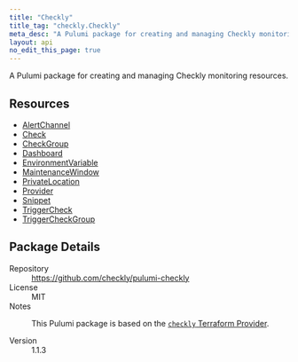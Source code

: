 ```yaml
---
title: "Checkly"
title_tag: "checkly.Checkly"
meta_desc: "A Pulumi package for creating and managing Checkly monitoring resources."
layout: api
no_edit_this_page: true
---
```


<!-- WARNING: this file was generated by Pulumi Docs Generator. -->
<!-- Do not edit by hand unless you're certain you know what you are doing! -->

A Pulumi package for creating and managing Checkly monitoring resources.

<h2 id="resources">Resources</h2>
<ul class="api">
    <li><a href="alertchannel" title="AlertChannel"><span class="api-symbol api-symbol--resource"></span>AlertChannel</a></li>
    <li><a href="check" title="Check"><span class="api-symbol api-symbol--resource"></span>Check</a></li>
    <li><a href="checkgroup" title="CheckGroup"><span class="api-symbol api-symbol--resource"></span>CheckGroup</a></li>
    <li><a href="dashboard" title="Dashboard"><span class="api-symbol api-symbol--resource"></span>Dashboard</a></li>
    <li><a href="environmentvariable" title="EnvironmentVariable"><span class="api-symbol api-symbol--resource"></span>EnvironmentVariable</a></li>
    <li><a href="maintenancewindow" title="MaintenanceWindow"><span class="api-symbol api-symbol--resource"></span>MaintenanceWindow</a></li>
    <li><a href="privatelocation" title="PrivateLocation"><span class="api-symbol api-symbol--resource"></span>PrivateLocation</a></li>
    <li><a href="provider" title="Provider"><span class="api-symbol api-symbol--resource"></span>Provider</a></li>
    <li><a href="snippet" title="Snippet"><span class="api-symbol api-symbol--resource"></span>Snippet</a></li>
    <li><a href="triggercheck" title="TriggerCheck"><span class="api-symbol api-symbol--resource"></span>TriggerCheck</a></li>
    <li><a href="triggercheckgroup" title="TriggerCheckGroup"><span class="api-symbol api-symbol--resource"></span>TriggerCheckGroup</a></li>
</ul>

<h2 id="package-details">Package Details</h2>
<dl class="package-details">
	<dt>Repository</dt>
	<dd><a href="https://github.com/checkly/pulumi-checkly">https://github.com/checkly/pulumi-checkly</a></dd>
	<dt>License</dt>
	<dd>MIT</dd>
	<dt>Notes</dt>
	<dd><p>This Pulumi package is based on the <a href="https://github.com/checkly/terraform-provider-checkly"><code>checkly</code> Terraform Provider</a>.</p>
</dd>
	<dt>Version</dt>
	<dd>1.1.3</dd>
</dl>

